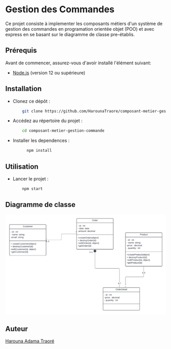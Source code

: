 # Gestion des Commandes

Ce projet consiste à implementer les composants métiers d'un système de gestion des commandes en programation orientée objet (POO) et avec express en se basant sur le diagramme de classe pre-établis.

## Prérequis

Avant de commencer, assurez-vous d'avoir installé l'élément suivant:

- [Node.js](https://nodejs.org/) (version 12 ou supérieure)

## Installation

- Clonez ce dépôt :

  ```bash
      git clone https://github.com/HarounaTraore/composant-metier-gestion-commande.git
  ```

- Accédez au répertoire du projet :

  ```bash
      cd composant-metier-gestion-commande
  ```

- Installer les dependences :

  ```bash
        npm install
  ```

## Utilisation

- Lancer le projet :

  ```bash
      npm start
  ```

## Diagramme de classe

![](src/assets/img/diagram-class.png)

## Auteur

[Harouna Adama Traoré](https://github.com/HarounaTraore/)

